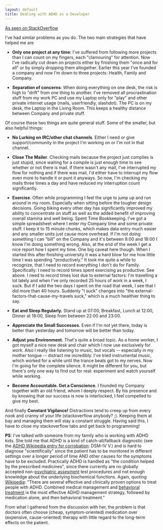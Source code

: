 ```yaml
---
layout: default
title: Dealing with ADHD as a Developer
---
```

[As seen on StackOverflow](https://softwareengineering.stackexchange.com/questions/116730/programming-with-add-adhd?page=1&tab=votes#tab-top)

I've had similar problems as you do. The two main strategies that have helped me are

- **Only one project at any time**: I've suffered from following more projects than I can count on my fingers, each "clamouring" for attention. Now I've radically cut down on projects either by finishing them "once and for all" or by simply dropping them altogether. Earlier this year I've founded a company and now I'm down to three projects: Health, Family and Company.

- **Separation of concerns**: When doing everything on one desk, the risk is high to "drift" from one thing to another. I've removed all procrastination stuff from my work PC and use my Laptop only for "play" and other private internet usage (mails, userfriendly, slashdot). The PC is on my desk, the Laptop in the Living Room. This keeps a healthy distance between Company and private stuff.

Of course these two things are quite general stuff. Some of the smaller, but also helpful things:

- **No Lurking on IRC/other chat channels**. Either I need or give support/community in the project I'm working on or I'm not in that channel.

- **Close The Mailer**. Checking mails because the project just compiles is just stupid, since waiting for a compile is just enough time to see whether or not there is mail. If there wasn't any mail, I've interrupted my flow for nothing and if there was mail, I'd either have to interrupt my flow even more to handle it or punt it anyways. So now, I'm checking my mails three times a day and have reduced my interruption count significantly.

- **Exercise**. Often while programming I feel the urge to jump up and run around in my room. Especially when sitting before the tougher design decisions. Going biking every other day has significantly improved my ability to concentrate on stuff as well as the added benefit of improving overall stamina and well being.
Spent Time Bookkeeping. I've got a simple spreadsheet where I enter my Company time and some private stuff. I keep it to 15 minute chunks, which makes data entry much easier and any smaller units just cause more overhead. If I'm not doing something I can "bill" on the Company and it's between 8:00 and 18:00 I know I'm doing something wrong.
Also, at the end of the week I get a nice report how I spent my time. One big caveat here though. When I started this after finishing university it was a hard blow for me how little time I was spending "productively." It took me quite a while to recognize, that I need to record everything I don't do for Family. Specifically:
I need to record times spent exercising as productive. See above.
I need to record times lost due to external factors: I'm travelling a lot lately and when I've only recorded 25 hours of work in a week, I suck. But if I add the two days I spent on the road that week, I see that I did more than 40 hours. Suddenly "I suck" changes into "the external-factors-that-cause-my-travels suck," which is a much healthier thing to say.

- **Eat and Sleep Regularly.** Stand up at 07:00, Breakfast, Lunch at 12:00, Dinner at 18:00, Sleep from between 22:00 and 23:00.

- **Appreciate the Small Successes.** Even if I'm not yet there, today is better than yesterday and tomorrow will be better than today.

- **Adjust you Environment.** That's quite a broad topic. As a home worker, I got myself a nice new desk and chair which I now use exclusively for work.
Also I really like listening to music, but vocals -- especially in my mother tongue -- distract me incredibly. I've tried instrumental music, which worked for a while until the trance beats got to my nerves. Now I'm going for the complete silence. It might be different for you, but there's only one way to find out for real: experiment and watch yourself while working.

- **Become Accountable. Get a Conscience.** I founded my Company together with an old friend, whom I deeply respect. By his presence and by knowing that our success is now is interlocked, I feel compelled to give my best.

And finally **Constant Vigilance!** Distractions tend to creep up from every nook and cranny of your life (stackoverflow anybody? ;). Keeping them at bay and managing them will stay a constant struggle. Having said this, I have to close my stackoverflow tabs and get back to programming!

**PS**: I've talked with someone from my family who is working with ADHD kids. She told me that ADHD is a kind of catch-all/fallback diagnostic (see the [ADHD Wikipedia entry for corrobation](http://en.wikipedia.org/wiki/Attention-deficit_hyperactivity_disorder#Diagnosis): DSM-IV V.) and is hard to diagnose "scientifically" since the patient has to be monitored in different settings over a longer period of time AND other causes for the symptoms have to be excluded. Practically ADHD is handled as "the condition helped by the prescribed medicines", since there currently are no globally accepted non-[psychiatric assesment](http://en.wikipedia.org/wiki/Psychiatric_assessment) test procedures and not enough knowledge about the underlying biochemical functions. Again, quoting [Wikipedia](http://en.wikipedia.org/wiki/Attention-deficit_hyperactivity_disorder_management): "There are several effective and clinically proven options to treat people with ADHD. Combined medical management and [behavioral treatment](http://en.wikipedia.org/wiki/Behavior_therapy) is the most effective ADHD management strategy, followed by medication alone, and then behavioral treatment."

From what I gathered from the discussion with her, the problem is that doctors often choose (cheap, symptom-oriented) medication over (expensive, cause-oriented) therapy with little regard to the long-term effects on the patient.

